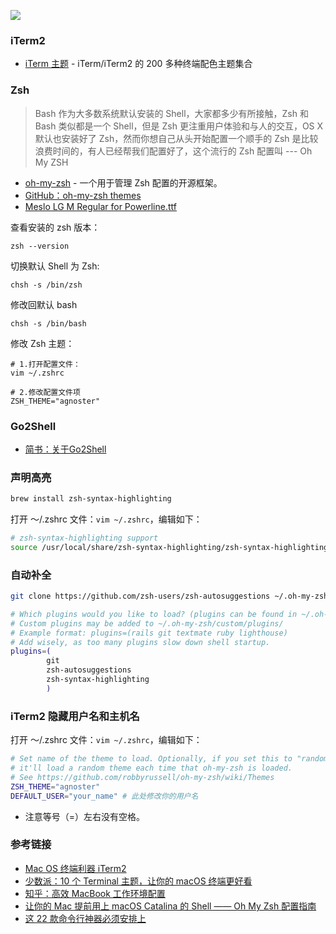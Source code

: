 ![](https://upload-images.jianshu.io/upload_images/2648731-4ff2c98a5eb1da16.jpeg?imageMogr2/auto-orient/strip%7CimageView2/2/w/1240)

### iTerm2
* [iTerm 主题](https://iterm2colorschemes.com/) - iTerm/iTerm2 的 200 多种终端配色主题集合

### Zsh

> Bash 作为大多数系统默认安装的 Shell，大家都多少有所接触，Zsh 和 Bash 类似都是一个 Shell，但是 Zsh 更注重用户体验和与人的交互，OS X 默认也安装好了 Zsh，然而你想自己从头开始配置一个顺手的 Zsh 是比较浪费时间的，有人已经帮我们配置好了，这个流行的 Zsh 配置叫 --- Oh My ZSH
* [oh-my-zsh](https://ohmyz.sh/) - 一个用于管理 Zsh 配置的开源框架。
* [GitHub：oh-my-zsh themes](https://github.com/robbyrussell/oh-my-zsh/wiki/themes)
* [Meslo LG M Regular for Powerline.ttf](https://github.com/powerline/fonts/blob/master/Meslo%20Slashed/Meslo%20LG%20M%20Regular%20for%20Powerline.ttf)


查看安装的 zsh 版本：
```shell
zsh --version
```
切换默认 Shell 为 Zsh:
```
chsh -s /bin/zsh
```
修改回默认 bash
```
chsh -s /bin/bash
```
修改 Zsh 主题：
```shell
# 1.打开配置文件：
vim ~/.zshrc

# 2.修改配置文件项
ZSH_THEME="agnoster"
```




### Go2Shell
* [简书：关于Go2Shell](https://www.jianshu.com/p/bae3a64ea762)



### 声明高亮
```bash
brew install zsh-syntax-highlighting
```

打开 ～/.zshrc 文件：`vim ~/.zshrc`，编辑如下：
```bash
# zsh-syntax-highlighting support
source /usr/local/share/zsh-syntax-highlighting/zsh-syntax-highlighting.zsh
```

### 自动补全

```bash
git clone https://github.com/zsh-users/zsh-autosuggestions ~/.oh-my-zsh/custom/plugins/zsh-autosuggestions

# Which plugins would you like to load? (plugins can be found in ~/.oh-my-zsh/plugins/*)
# Custom plugins may be added to ~/.oh-my-zsh/custom/plugins/
# Example format: plugins=(rails git textmate ruby lighthouse)
# Add wisely, as too many plugins slow down shell startup.
plugins=(
        git
        zsh-autosuggestions
        zsh-syntax-highlighting
        )

```

### iTerm2 隐藏用户名和主机名

打开 ～/.zshrc 文件：`vim ~/.zshrc`，编辑如下：
```bash
# Set name of the theme to load. Optionally, if you set this to "random"
# it'll load a random theme each time that oh-my-zsh is loaded.
# See https://github.com/robbyrussell/oh-my-zsh/wiki/Themes
ZSH_THEME="agnoster"
DEFAULT_USER="your_name" # 此处修改你的用户名
```
* 注意等号（=）左右没有空格。

### 参考链接
* [Mac OS 终端利器 iTerm2](https://www.cnblogs.com/xishuai/p/mac-iterm2.html)
* [少数派：10 个 Terminal 主题，让你的 macOS 终端更好看](https://sspai.com/post/53008)
* [知乎：高效 MacBook 工作环境配置](https://zhuanlan.zhihu.com/p/24868436)
* [让你的 Mac 提前用上 macOS Catalina 的 Shell —— Oh My Zsh 配置指南](https://blog.hly0928.com/post/set-up-oh-my-zsh-on-macos/)
* [这 22 款命令行神器必须安排上](https://mp.weixin.qq.com/s/Mn5Vlftwm_mSt3RY-rI8dw)
